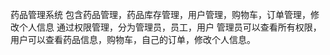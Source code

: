 药品管理系统
包含药品管理，药品库存管理，用户管理，购物车，订单管理，修改个人信息
通过权限管理，分为管理员，员工，用户
管理员可以查看所有权限，用户可以查看药品信息，购物车，自己的订单，修改个人信息。
